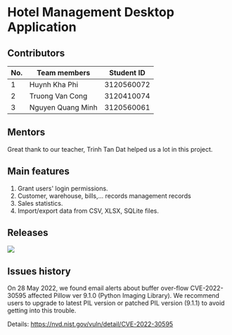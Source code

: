# Hotel Management Desktop Application

## Contributors

| **No.** | **Team members**    | **Student ID** |
|---------|-------------------|---------------------|
| 1       | Huynh Kha Phi     | 3120560072          |
| 2       | Truong Van Cong   | 3120410074          |
| 3       | Nguyen Quang Minh | 3120560061          |

## Mentors

Great thank to our teacher, Trinh Tan Dat helped us a lot in this project.

##  Main features

1. Grant users' login permissions.
2. Customer, warehouse, bills,... records management records
3. Sales statistics.
4. Import/export data from CSV, XLSX, SQLite files.


## Releases

![](https://media.giphy.com/media/52qtwCtj9OLTi/giphy.gif)


## Issues history

On 28 May 2022, we found email alerts about buffer over-flow CVE-2022-30595 affected Pillow ver 9.1.0 (Python Imaging Library). We recommend users to upgrade to latest PIL version or patched PIL version (9.1.1) to avoid getting into this trouble.

Details: https://nvd.nist.gov/vuln/detail/CVE-2022-30595